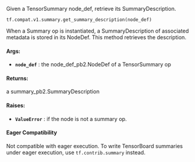 Given a TensorSummary node_def, retrieve its SummaryDescription.


<devsite-code><pre class="prettyprint lang-python" translate="no" dir="ltr" is-upgraded=""><code translate="no" dir="ltr">tf.compat.v1.summary.get_summary_description(node_def)
</code></pre></devsite-code>
When a Summary op is instantiated, a SummaryDescription of associated
metadata is stored in its NodeDef. This method retrieves the description.



#### Args:

- **`node_def`** : the node_def_pb2.NodeDef of a TensorSummary op



#### Returns:
a summary_pb2.SummaryDescription



#### Raises:

- **`ValueError`** : if the node is not a summary op.



#### Eager Compatibility
Not compatible with eager execution. To write TensorBoard
summaries under eager execution, use  `tf.contrib.summary`  instead.


